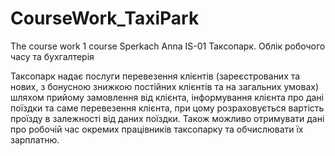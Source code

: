 # CourseWork_TaxiPark
The course work 1 course Sperkach Anna IS-01
Таксопарк. Облік робочого часу та  бухгалтерія

Таксопарк надає послуги перевезення клієнтів (зареєстрованих та нових, з бонусною знижкою постійних клієнтів та на загальних умовах) шляхом прийому замовлення від клієнта, інформування клієнта про дані поїздки та саме перевезення клієнта, при цому розраховується вартість проїзду в залежності від даних поїздки.
Також можливо отримувати дані про робочій час окремих працівників таксопарку та обчислювати їх зарплатню. 
